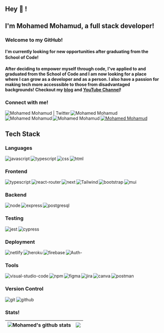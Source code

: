 ## Hey 👋 ! 
## I'm Mohamed Mohamud, a full stack developer!

### Welcome to my GitHub!

#### I'm currently looking for new opportunities after graduating from the School of Code! <img src="https://d33wubrfki0l68.cloudfront.net/e6fddcbea146f91d2f3c160f7d56a9391a4740b0/4e758/static/logo-51c754388b198e5bbb0d08a971ebbfa2.png" width="16px">

#### After deciding to empower myself through code, I've applied to and graduated from the School of Code and I am now looking for a place where I can grow as a developer and as a person. I also have a passion for making tech more accesssible to those from disadvantaged backgrounds! Checkout my [blog](https://mohamedmohamud.hashnode.dev/) and [YouTube Channel](https://www.youtube.com/c/codewithmohamed)!

### Connect with me!


<a href="https://twitter.com/codewithmohamed">
  <img align="left" alt="Mohamed Mohamud | Twitter" src="https://img.shields.io/static/v1?style=for-the-badge&message=Twitter&color=1DA1F2&logo=Twitter&logoColor=FFFFFF&label=" />
</a>
<a href="https://www.linkedin.com/in/mohamed-mohamud-/">
  <img align="left" alt="Mohamed Mohamud" src="https://img.shields.io/static/v1?style=for-the-badge&message=LinkedIn&color=0A66C2&logo=LinkedIn&logoColor=FFFFFF&label=" />
</a>
<a href="https://mohamedmohamud.hashnode.dev/">
  <img align="left" alt="Mohamed Mohamud"  src="https://img.shields.io/static/v1?style=for-the-badge&message=Hashnode&color=2962FF&logo=Hashnode&logoColor=FFFFFF&label=" />
</a>
<a href="https://www.youtube.com/c/codewithmohamed">
  <img align="left"  alt="Mohamed Mohamud" src="https://img.shields.io/static/v1?style=for-the-badge&message=YouTube&color=FF0000&logo=YouTube&logoColor=FFFFFF&label=" />
</a>
<a href="https://www.instagram.com/codewithmohamed/">
  <img alt="Mohamed Mohamud" src="https://img.shields.io/static/v1?style=for-the-badge&message=Instagram&color=E4405F&logo=Instagram&logoColor=FFFFFF&label=" />
</a>


## Tech Stack

### Languages
<img align="left" alt="javascript" src ="https://img.shields.io/badge/javascript-%23323330.svg?style=for-the-badge&logo=javascript&logoColor=%23F7DF1E" />
<img align="left" alt="typescript" src ="https://img.shields.io/badge/typescript-%23007ACC.svg?style=for-the-badge&logo=typescript&logoColor=white" />
<img align="left" alt="css" src ="https://img.shields.io/badge/css3-%231572B6.svg?style=for-the-badge&logo=css3&logoColor=white" />
<img alt="html" src ="https://img.shields.io/badge/html5-%23E34F26.svg?style=for-the-badge&logo=html5&logoColor=white" />


### Frontend
<img align="left" alt="typescript" src ="https://img.shields.io/badge/react-%2320232a.svg?style=for-the-badge&logo=react&logoColor=%2361DAFB" />
<img align="left" alt="react-router" src ="https://img.shields.io/badge/React_Router-CA4245?style=for-the-badge&logo=react-router&logoColor=white" />
<img align="left" alt="next" src ="https://img.shields.io/badge/Next-black?style=for-the-badge&logo=next.js&logoColor=white" />
<img align="left" alt="Tailwind" src ="https://img.shields.io/static/v1?style=for-the-badge&message=Tailwind+CSS&color=222222&logo=Tailwind+CSS&logoColor=06B6D4&label=" />
<img align="left" alt="bootstrap" src ="https://img.shields.io/badge/bootstrap-%23563D7C.svg?style=for-the-badge&logo=bootstrap&logoColor=white" />
<img alt="mui" src ="https://img.shields.io/badge/MUI-%230081CB.svg?style=for-the-badge&logo=mui&logoColor=white" />

### Backend
<img align="left" alt="node" src ="https://img.shields.io/badge/node.js-6DA55F?style=for-the-badge&logo=node.js&logoColor=white" />
<img align="left" alt="express" src ="https://img.shields.io/badge/express.js-%23404d59.svg?style=for-the-badge&logo=express&logoColor=%2361DAFB" />
<img alt="postgresql" src ="https://img.shields.io/badge/postgres-%23316192.svg?style=for-the-badge&logo=postgresql&logoColor=white" />

### Testing
<img align="left" alt="jest" src ="https://img.shields.io/badge/-jest-%23C21325?style=for-the-badge&logo=jest&logoColor=white" />
<img alt="cypress" src ="https://img.shields.io/badge/-cypress-%23E5E5E5?style=for-the-badge&logo=cypress&logoColor=058a5e" />

### Deployment
<img align="left" alt="netlify" src ="https://img.shields.io/badge/netlify-%23000000.svg?style=for-the-badge&logo=netlify&logoColor=#00C7B7" />
<img align="left" alt="heroku" src ="https://img.shields.io/badge/heroku-%23430098.svg?style=for-the-badge&logo=heroku&logoColor=" />
<img align="left" alt="firebase" src ="https://img.shields.io/static/v1?style=for-the-badge&message=Firebase&color=222222&logo=Firebase&logoColor=FFCA28&label=" />
<img alt="Auth-" src ="https://img.shields.io/static/v1?style=for-the-badge&message=Auth0&color=EB5424&logo=Auth0&logoColor=FFFFFF&label=" />

### Tools
<img align="left" alt="visual-studio-code" src ="https://img.shields.io/badge/Visual%20Studio%20Code-0078d7.svg?style=for-the-badge&logo=visual-studio-code&logoColor=white" />
<img align="left" alt="npm" src ="https://img.shields.io/badge/NPM-%23000000.svg?style=for-the-badge&logo=npm&logoColor=white" />
<img align="left" alt="figma" src ="https://img.shields.io/badge/figma-%23F24E1E.svg?style=for-the-badge&logo=figma&logoColor=white" />
<img align="left" alt="jira" src ="https://img.shields.io/static/v1?style=for-the-badge&message=Jira&color=0052CC&logo=Jira&logoColor=FFFFFF&label=" />
<img align="left" alt="canva" src ="https://img.shields.io/badge/Canva-%2300C4CC.svg?style=for-the-badge&logo=Canva&logoColor=white" />
<img alt="postman" src ="https://img.shields.io/static/v1?style=for-the-badge&message=Postman&color=FF6C37&logo=Postman&logoColor=FFFFFF&label=" />

### Version Control
<img align="left" alt="git" src ="https://img.shields.io/static/v1?style=for-the-badge&message=Git&color=F05032&logo=Git&logoColor=FFFFFF&label=" />
<img alt="github" src ="https://img.shields.io/badge/github-%23121011.svg?style=for-the-badge&logo=github&logoColor=white" />

### Stats!
| <img align="center" src="https://github-readme-stats.vercel.app/api?username=codewithmohamed&hide=issues,stars&show_icons=true" alt="Mohamed's github stats" /> | <img align="center" src="https://github-readme-stats.vercel.app/api/top-langs/?username=codewithmohamed&layout=compact" /> |
| ------------- | ------------- |

